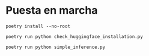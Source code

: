 # Puesta en marcha

```shell
poetry install --no-root
```

```shell
poetry run python check_huggingface_installation.py
```

```shell
poetry run python simple_inference.py
```
